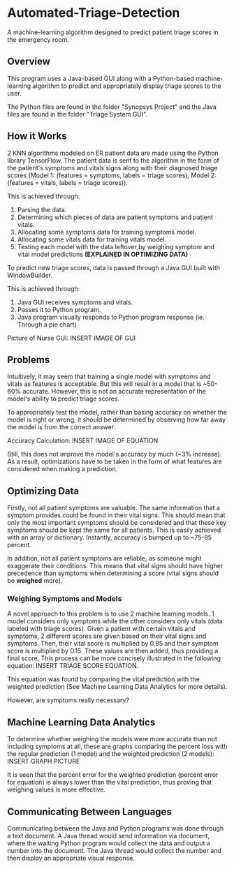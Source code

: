 # Automated-Triage-Detection
A machine-learning algorithm designed to predict patient triage scores in the emergency room. 

## Overview
This program uses a Java-based GUI along with a Python-based machine-learning algorithm to predict and appropriately display triage scores to the user.

The Python files are found in the folder "Synopsys Project" and the Java files are found in the folder "Triage System GUI". 

## How it Works
2 KNN algorithms modeled on ER patient data are made using the Python library TensorFlow. The patient data is sent to the algorithm in the form of the patient's symptoms and vitals signs along with their diagnosed triage scores (Model 1: (features = symptoms, labels = triage scores), Model 2: (features = vitals, labels = triage scores)).

This is achieved through:
1. Parsing the data.
2. Determining which pieces of data are patient symptoms and patient vitals.
3. Allocating some symptoms data for training symptoms model.
3. Allocating some vitals data for training vitals model.
4. Testing each model with the data leftover by weighing symptom and vital model predictions **(EXPLAINED IN OPTIMIZING DATA)**

To predict new triage scores, data is passed through a Java GUI built with WindowBuilder. 

This is achieved through:
1. Java GUI receives symptoms and vitals.
2. Passes it to Python program.
3. Java program visually responds to Python program response (ie. Through a pie chart)

Picture of Nurse GUI: 
INSERT IMAGE OF GUI

## Problems
Intuitively, it may seem that training a single model with symptoms and vitals as features is acceptable. But this will result in a model that is ~50-60% accurate. However, this is not an accurate representation of the model's ability to predict triage scores. 

To appropriately test the model, rather than basing accuracy on whether the model is right or wrong, it should be determined by observing how far away the model is from the correct answer.

Accuracy Calculation:
INSERT IMAGE OF EQUATION

Still, this does not improve the model's accuracy by much (~3% increase). As a result, optimizations have to be taken in the form of what features are considered when making a prediction.

## Optimizing Data
Firstly, not all patient symptoms are valuable. The same information that a symptom provides could be found in their vital signs. This should mean that only the most important symptoms should be considered and that these key symptoms should be kept the same for all patients. This is easily achieved with an array or dictionary. Instantly, accuracy is bumped up to ~75-85 percent. 

In addition, not all patient symptoms are reliable, as someone might exaggerate their conditions. This means that vital signs should have higher precedence than symptoms when determining a score (vital signs should be **weighed** more). 

### Weighing Symptoms and Models
A novel approach to this problem is to use 2 machine learning models. 1 model considers only symptoms while the other considers only vitals (data labeled with triage scores). Given a patient with certain vitals and symptoms, 2 different scores are given based on their vital signs and symptoms. Then, their vital score is multiplied by 0.85 and their symptom score is multiplied by 0.15. These values are then added, thus providing a final score. This process can be more concisely illustrated in the following equation: INSERT TRIAGE SCORE EQUATION. 

This equation was found by comparing the vital prediction with the weighted prediction (See Machine Learning Data Analytics for more details). 

However, are symptoms really necessary?


## Machine Learning Data Analytics
To determine whether weighing the models were more accurate than not including symptoms at all, these are graphs comparing the percent loss with the regular prediction (1 model) and the weighted prediction (2 models): INSERT GRAPH PICTURE

It is seen that the percent error for the weighted prediction (percent error for equation) is always lower than the vital prediction, thus proving that weighing values is more effective.

## Communicating Between Languages
Communicating between the Java and Python programs was done through a text document. A Java thread would send information via document, where the waiting Python program would collect the data and output a number into the document. The Java thread would collect the number and then display an appropriate visual response. 

